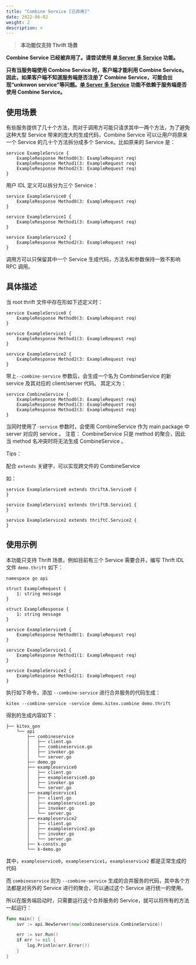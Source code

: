 ```yaml
---
title: "Combine Service [已弃用]"
date: 2022-06-02
weight: 2
description: >
---
```


> **本功能仅支持 Thrift 场景**

**Combine Service 已经被弃用了。请尝试使用 [单 Server 多 Service](https://www.cloudwego.io/zh/docs/kitex/tutorials/advanced-feature/multi_service/) 功能。**

**只有当服务端使用 Combine Service 时，客户端才能利用 Combine Service。因此，如果客户端不知道服务端是否注册了 Combine Service，可能会出现“unknwon service”等问题。[单 Server 多 Service](https://www.cloudwego.io/zh/docs/kitex/tutorials/advanced-feature/multi_service/) 功能不依赖于服务端是否使用 Combine Service。**

## 使用场景

有些服务提供了几十个方法，而对于调用方可能只请求其中一两个方法，为了避免这种大型 Service 带来的庞大的生成代码，Combine Service 可以让用户将原来一个 Service 的几十个方法拆分成多个 Service。比如原来的 Service 是：

```thrift
service ExampleService {
    ExampleResponse Method0(3: ExampleRequest req)
    ExampleResponse Method1(3: ExampleRequest req)
    ExampleResponse Method2(3: ExampleRequest req)
}
```

用户 IDL 定义可以拆分为三个 Service：

```thrift
service ExampleService0 {
    ExampleResponse Method0(3: ExampleRequest req)
}

service ExampleService1 {
    ExampleResponse Method1(3: ExampleRequest req)
}

service ExampleService2 {
    ExampleResponse Method2(3: ExampleRequest req)
}
```

调用方可以只保留其中一个 Service 生成代码，方法名和参数保持一致不影响 RPC 调用。

## 具体描述

当 root thrift 文件中存在形如下述定义时：

```thrift
service ExampleService0 {
    ExampleResponse Method0(3: ExampleRequest req)
}

service ExampleService1 {
    ExampleResponse Method1(3: ExampleRequest req)
}

service ExampleService2 {
    ExampleResponse Method2(3: ExampleRequest req)
}
```

带上`--combine-service` 参数后，会生成一个名为 CombineService 的新 service 及其对应的 client/server 代码。
其定义为：

```thrift
service CombineService {
    ExampleResponse Method0(3: ExampleRequest req)
    ExampleResponse Method1(3: ExampleRequest req)
    ExampleResponse Method2(3: ExampleRequest req)
}
```

当同时使用了`-service` 参数时，会使用 CombineService 作为 main package 中 server 对应的 service 。
注意： CombineService 只是 method 的聚合，因此当 method 名冲突时将无法生成 CombineService 。

Tips：

配合 `extends` 关键字，可以实现跨文件的 CombineService

如：

```
service ExampleService0 extends thriftA.Service0 {
}

service ExampleService1 extends thriftB.Service1 {
}

service ExampleService2 extends thriftC.Service2 {
}
```

## 使用示例

本功能只支持 Thrift 场景。例如目前有三个 Service 需要合并，编写 Thrift IDL 文件 `demo.thrift` 如下：

```Thrift
namespace go api

struct ExampleRequest {
	1: string message
}

struct ExampleResponse {
	1: string message
}

service ExampleService0 {
    ExampleResponse Method0(1: ExampleRequest req)
}

service ExampleService1 {
    ExampleResponse Method1(1: ExampleRequest req)
}

service ExampleService2 {
    ExampleResponse Method2(1: ExampleRequest req)
}
```

执行如下命令，添加 `--combine-service` 进行合并服务的代码生成：

```
kitex --combine-service -service demo.kitex.combine demo.thrift
```

得到的生成内容如下：

```
├── kitex_gen
    └── api
        ├── combineservice
        │   ├── client.go
        │   ├── combineservice.go
        │   ├── invoker.go
        │   └── server.go
        ├── demo.go
        ├── exampleservice0
        │   ├── client.go
        │   ├── exampleservice0.go
        │   ├── invoker.go
        │   └── server.go
        ├── exampleservice1
        │   ├── client.go
        │   ├── exampleservice1.go
        │   ├── invoker.go
        │   └── server.go
        ├── exampleservice2
        │   ├── client.go
        │   ├── exampleservice2.go
        │   ├── invoker.go
        │   └── server.go
        ├── k-consts.go
        └── k-demo.go
```

其中，`exampleservice0`，`exampleservice1`，`exampleservice2` 都是正常生成的代码

而 `combineservice` 则为 `--combine-service` 生成的合并服务的代码，其中各个方法都是对另外的 Service 进行的聚合，可以通过这个 Service 进行统一的使用。

所以在服务端启动时，只需要运行这个合并服务的 Service，就可以将所有的方法一起运行：

```go
func main() {
	svr := api.NewServer(new(combineservice.CombineService))

	err := svr.Run()
	if err != nil {
		log.Println(err.Error())
	}
}
```
